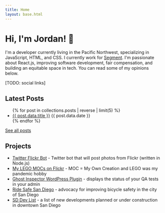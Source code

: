 ```yaml
---
title: Home
layout: base.html
---
```


# Hi, I'm Jordan! <span role="img" aria-label="waving hello">👋</span>

I'm a developer currently living in the Pacific Northwest, specializing in JavaScript, HTML, and CSS. I currently work for [Segment](https://segment.com). I'm passionate about React.js, improving software development, fair compensation, and building an equitable space in tech. You can read some of my opinions below.

[TODO: social links]

## Latest Posts

<ul>
  {% for post in collections.posts | reverse | limit(5) %}
  <li><a href="{{ post.url }}">{{ post.data.title }}</a> <span>{{ post.data.date }}</span></li>
  {% endfor %}
</ul>

[See all posts](/blog)

## Projects

- [Twitter Flickr Bot](https://github.com/simpixelated/robirb) - Twitter bot that will post photos from Flickr (written in Node.js)
- [My LEGO MOCs on Flickr](https://www.flickr.com/photos/38375540@N08/) - MOC = My Own Creation and LEGO was my pandemic hobby
- [Ghost Inspector WordPress Plugin](https://github.com/ghost-inspector/wordpress-plugin) - displays the status of your QA tests in your admin
- [Ride Safe San Diego](https://simpixelated.github.io/san-diego-downtown-mobility-plan/) - advocacy for improving bicycle safety in the city of San Diego
- [SD Dev List](https://sd-dev-list.netlify.app/) - a list of new developments planned or under construction in downtown San Diego
